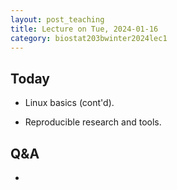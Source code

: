 ```yaml
---
layout: post_teaching
title: Lecture on Tue, 2024-01-16
category: biostat203bwinter2024lec1
---
```


## Today

* Linux basics (cont'd).

* Reproducible research and tools.

## Q&A

* 

